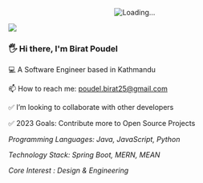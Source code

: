 <p align="center">
  <img src="https://media.giphy.com/media/1C8bHHJturSx2/giphy.gif" alt="Loading...">
</p>

[<img src="https://img.shields.io/badge/linkedin-%230077B5.svg?&style=for-the-badge&logo=linkedin&logoColor=white" />](https://www.linkedin.com/in/birat-poudel-6562ba16b/)

### 🖐️ Hi there, I'm Birat Poudel

💻 A Software Engineer based in Kathmandu

📫 How to reach me: poudel.birat25@gmail.com

✅ I’m looking to collaborate with other developers

✅ 2023 Goals: Contribute more to Open Source Projects

_Programming Languages: Java, JavaScript, Python_

_Technology Stack: Spring Boot, MERN, MEAN_

_Core Interest : Design & Engineering_

